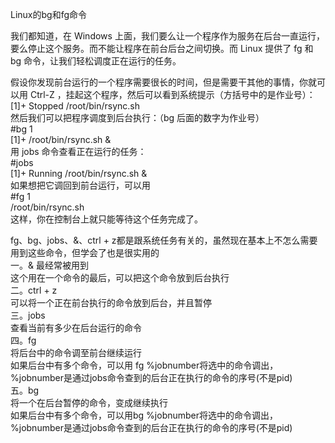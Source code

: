 Linux的bg和fg命令

我们都知道，在 Windows 上面，我们要么让一个程序作为服务在后台一直运行，要么停止这个服务。而不能让程序在前台后台之间切换。而 Linux 提供了
fg 和 bg 命令，让我们轻松调度正在运行的任务。

假设你发现前台运行的一个程序需要很长的时间，但是需要干其他的事情，你就可以用 Ctrl-Z ，挂起这个程序，然后可以看到系统提示（方括号中的是作业号）：  
[1]+ Stopped /root/bin/rsync.sh  
然后我们可以把程序调度到后台执行：（bg 后面的数字为作业号）  
#bg 1  
[1]+ /root/bin/rsync.sh &  
用 jobs 命令查看正在运行的任务：  
#jobs  
[1]+ Running /root/bin/rsync.sh &  
如果想把它调回到前台运行，可以用  
#fg 1  
/root/bin/rsync.sh  
这样，你在控制台上就只能等待这个任务完成了。

fg、bg、jobs、&、ctrl + z都是跟系统任务有关的，虽然现在基本上不怎么需要用到这些命令，但学会了也是很实用的  
一。& 最经常被用到  
这个用在一个命令的最后，可以把这个命令放到后台执行  
二。ctrl + z  
可以将一个正在前台执行的命令放到后台，并且暂停  
三。jobs  
查看当前有多少在后台运行的命令  
四。fg  
将后台中的命令调至前台继续运行  
如果后台中有多个命令，可以用 fg %jobnumber将选中的命令调出，%jobnumber是通过jobs命令查到的后台正在执行的命令的序号(不是pid)  
五。bg  
将一个在后台暂停的命令，变成继续执行  
如果后台中有多个命令，可以用bg %jobnumber将选中的命令调出，%jobnumber是通过jobs命令查到的后台正在执行的命令的序号(不是pid)




